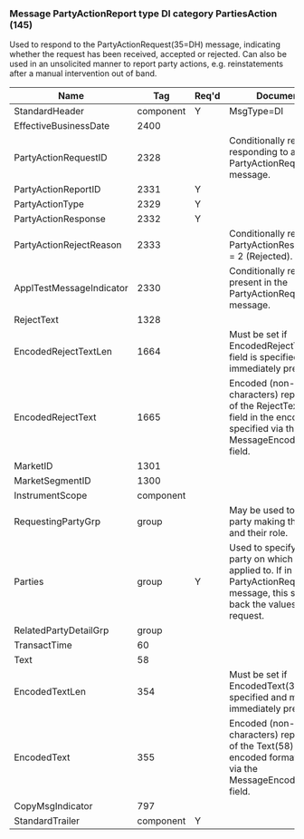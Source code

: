 ### Message PartyActionReport type DI category PartiesAction (145)

Used to respond to the PartyActionRequest(35=DH) message, indicating whether the request has been received, accepted or rejected. Can also be used in an unsolicited manner to report party actions, e.g. reinstatements after a manual intervention out of band.

| Name                     | Tag       | Req'd | Documentation                                                                                                                               |
|--------------------------|-----------|----------|-------------------------------------------------------------------------------------------------------------------------------|
| StandardHeader           | component |   Y   | MsgType=DI                                                                                                                               |
| EffectiveBusinessDate    | 2400      |       |                                                                                                                                |
| PartyActionRequestID     | 2328      |       | Conditionally required when responding to a PartyActionRequest(35=DH) message.                                                                                               |
| PartyActionReportID      | 2331      |   Y   |                                                                                                                                |
| PartyActionType          | 2329      |   Y   |                                                                                                                                |
| PartyActionResponse      | 2332      |   Y   |                                                                                                                                |
| PartyActionRejectReason  | 2333      |       | Conditionally required when PartyActionResponse(2332) = 2 (Rejected).                                                                                                        |
| ApplTestMessageIndicator | 2330      |       | Conditionally required if present in the PartyActionRequest(35=DH) message.                                                                                                  |
| RejectText               | 1328      |       |                                                                                                                                |
| EncodedRejectTextLen     | 1664      |       | Must be set if EncodedRejectText(1665) field is specified and must immediately precede it.                                                                                   |
| EncodedRejectText        | 1665      |       | Encoded (non-ASCII characters) representation of the RejectText(1328) field in the encoded format specified via the MessageEncoding(347) field.                              |
| MarketID                 | 1301      |       |                                                                                                                                |
| MarketSegmentID          | 1300      |       |                                                                                                                                |
| InstrumentScope          | component |       |                                                                                                                                |
| RequestingPartyGrp       | group     |       | May be used to identify the party making the request and their role.                                                                                                         |
| Parties                  | group     |   Y   | Used to specify the trading party on which the action is applied to. If in response to PartyActionRequest(35=DH) message, this should echo back the values from the request. |
| RelatedPartyDetailGrp    | group     |       |                                                                                                                                |
| TransactTime             | 60        |       |                                                                                                                                |
| Text                     | 58        |       |                                                                                                                                |
| EncodedTextLen           | 354       |       | Must be set if EncodedText(355) field is specified and must immediately precede it.                                                                                          |
| EncodedText              | 355       |       | Encoded (non-ASCII characters) representation of the Text(58) field in the encoded format specified via the MessageEncoding(347) field.                                      |
| CopyMsgIndicator         | 797       |       |                                                                                                                                |
| StandardTrailer          | component |   Y   |                                                                                                                                |

